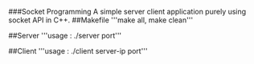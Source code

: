 ###Socket Programming
A simple server client application purely using socket API in C++.
##Makefile 
'''make all, make clean'''

##Server
'''usage : ./server port'''

##Client
'''usage : ./client server-ip port'''
